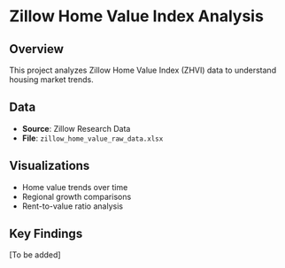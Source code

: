 # Zillow Home Value Index Analysis

## Overview
This project analyzes Zillow Home Value Index (ZHVI) data to understand housing market trends.

## Data
- **Source**: Zillow Research Data
- **File**: `zillow_home_value_raw_data.xlsx`

## Visualizations
- Home value trends over time
- Regional growth comparisons
- Rent-to-value ratio analysis

## Key Findings
[To be added]

